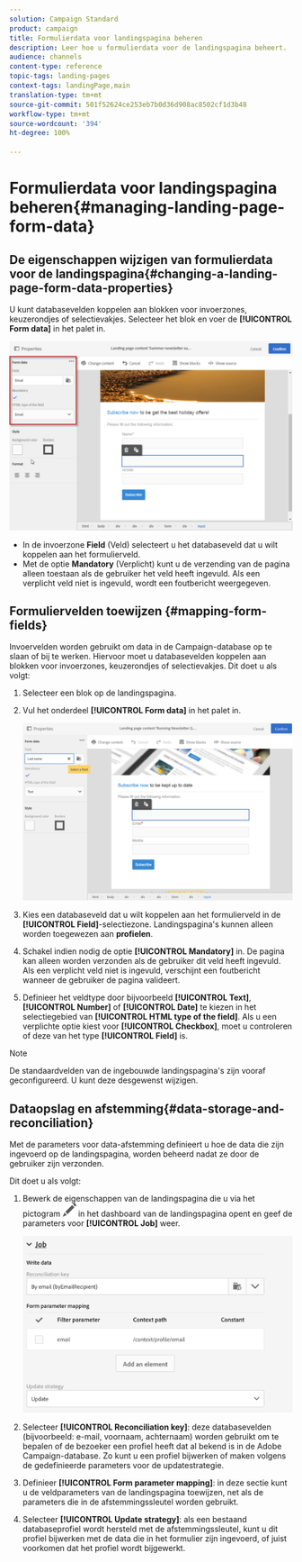```yaml
---
solution: Campaign Standard
product: campaign
title: Formulierdata voor landingspagina beheren
description: Leer hoe u formulierdata voor de landingspagina beheert.
audience: channels
content-type: reference
topic-tags: landing-pages
context-tags: landingPage,main
translation-type: tm+mt
source-git-commit: 501f52624ce253eb7b0d36d908ac8502cf1d3b48
workflow-type: tm+mt
source-wordcount: '394'
ht-degree: 100%

---
```



# Formulierdata voor landingspagina beheren{#managing-landing-page-form-data}

## De eigenschappen wijzigen van formulierdata voor de landingspagina{#changing-a-landing-page-form-data-properties}

U kunt databasevelden koppelen aan blokken voor invoerzones, keuzerondjes of selectievakjes. Selecteer het blok en voer de **[!UICONTROL Form data]** in het palet in.

![](assets/delivery_content_9.png)

* In de invoerzone **Field** (Veld) selecteert u het databaseveld dat u wilt koppelen aan het formulierveld.
* Met de optie **Mandatory** (Verplicht) kunt u de verzending van de pagina alleen toestaan als de gebruiker het veld heeft ingevuld. Als een verplicht veld niet is ingevuld, wordt een foutbericht weergegeven.

## Formuliervelden toewijzen {#mapping-form-fields}

Invoervelden worden gebruikt om data in de Campaign-database op te slaan of bij te werken. Hiervoor moet u databasevelden koppelen aan blokken voor invoerzones, keuzerondjes of selectievakjes. Dit doet u als volgt:

1. Selecteer een blok op de landingspagina.
1. Vul het onderdeel **[!UICONTROL Form data]** in het palet in.

   ![](assets/editing_lp_content_4.png)

1. Kies een databaseveld dat u wilt koppelen aan het formulierveld in de **[!UICONTROL Field]**-selectiezone. Landingspagina&#39;s kunnen alleen worden toegewezen aan **profielen**.

1. Schakel indien nodig de optie **[!UICONTROL Mandatory]** in. De pagina kan alleen worden verzonden als de gebruiker dit veld heeft ingevuld. Als een verplicht veld niet is ingevuld, verschijnt een foutbericht wanneer de gebruiker de pagina valideert.

1. Definieer het veldtype door bijvoorbeeld **[!UICONTROL Text]**, **[!UICONTROL Number]** of **[!UICONTROL Date]** te kiezen in het selectiegebied van **[!UICONTROL HTML type of the field]**.
Als u een verplichte optie kiest voor **[!UICONTROL Checkbox]**, moet u controleren of deze van het type **[!UICONTROL Field]** is.

>[!NOTE]
>
>De standaardvelden van de ingebouwde landingspagina&#39;s zijn vooraf geconfigureerd. U kunt deze desgewenst wijzigen.

## Dataopslag en afstemming{#data-storage-and-reconciliation}

Met de parameters voor data-afstemming definieert u hoe de data die zijn ingevoerd op de landingspagina, worden beheerd nadat ze door de gebruiker zijn verzonden.

Dit doet u als volgt:

1. Bewerk de eigenschappen van de landingspagina die u via het pictogram ![](assets/edit_darkgrey-24px.png) in het dashboard van de landingspagina opent en geef de parameters voor **[!UICONTROL Job]** weer.

   ![](assets/lp_parameters_4.png)

1. Selecteer **[!UICONTROL Reconciliation key]**: deze databasevelden (bijvoorbeeld: e-mail, voornaam, achternaam) worden gebruikt om te bepalen of de bezoeker een profiel heeft dat al bekend is in de Adobe Campaign-database. Zo kunt u een profiel bijwerken of maken volgens de gedefinieerde parameters voor de updatestrategie.
1. Definieer **[!UICONTROL Form parameter mapping]**: in deze sectie kunt u de veldparameters van de landingspagina toewijzen, net als de parameters die in de afstemmingssleutel worden gebruikt.
1. Selecteer **[!UICONTROL Update strategy]**: als een bestaand databaseprofiel wordt hersteld met de afstemmingssleutel, kunt u dit profiel bijwerken met de data die in het formulier zijn ingevoerd, of juist voorkomen dat het profiel wordt bijgewerkt.
